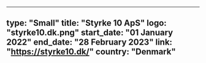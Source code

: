 
---
type: "Small"
title: "Styrke 10 ApS"
logo: "styrke10.dk.png"
start_date: "01 January 2022"
end_date: "28 February 2023"
link: "https://styrke10.dk/"
country: "Denmark"
---
